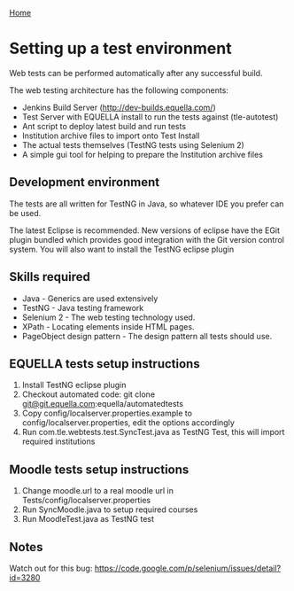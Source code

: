 [Home](https://equella.github.io/)

# Setting up a test environment

Web tests can be performed automatically after any successful build.

The web testing architecture has the following components:

* Jenkins Build Server (<http://dev-builds.equella.com/>)
* Test Server with EQUELLA install to run the tests against (tle-autotest)
* Ant script to deploy latest build and run tests
* Institution archive files to import onto Test Install
* The actual tests themselves (TestNG tests using Selenium 2)
* A simple gui tool for helping to prepare the Institution archive files

## Development environment

The tests are all written for TestNG in Java, so whatever IDE you prefer can be used.

The latest Eclipse is recommended. New versions of eclipse have the EGit plugin bundled which provides good integration with the Git version control system. You will also want to install the TestNG eclipse plugin

## Skills required

* Java - Generics are used extensively
* TestNG - Java testing framework
* Selenium 2 - The web testing technology used.
* XPath - Locating elements inside HTML pages.
* PageObject design pattern - The design pattern all tests should use.

## EQUELLA tests setup instructions

1. Install TestNG eclipse plugin
2. Checkout automated code: git clone git@git.equella.com:equella/automatedtests
3. Copy config/localserver.properties.example to config/localserver.properties, edit the options accordingly
4. Run com.tle.webtests.test.SyncTest.java as TestNG Test, this will import required institutions

## Moodle tests setup instructions
1. Change moodle.url to a real moodle url in Tests/config/localserver.properties
2. Run SyncMoodle.java to setup required courses
3. Run MoodleTest.java as TestNG test

## Notes
Watch out for this bug: <https://code.google.com/p/selenium/issues/detail?id=3280>
